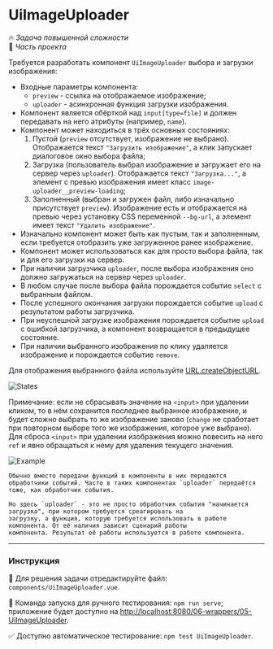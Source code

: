 # UiImageUploader

🔥 _Задача повышенной сложности_\
💼 _Часть проекта_

<!--start_statement-->

Требуется разработать компонент `UiImageUploader` выбора и загрузки изображения:

- Входные параметры компонента:
  - `preview` - ссылка на отображаемое изображение;
  - `uploader` - асинхронная функция загрузки изображения.
- Компонент является обёрткой над `input[type=file]` и должен передавать на него атрибуты (например, `name`).
- Компонент может находиться в трёх основных состояниях:
  1. Пустой (`preview` отсутствует, изображение не выбрано). Отображается текст `"Загрузить изображение"`, а клик
     запускает диалоговое окно выбора файла;
  2. Загрузка (пользователь выбрал изображение и загружает его на сервер через `uploader`). Отображается текст
     `"Загрузка..."`, а элемент с превью изображения имеет класс `image-uploader__preview-loading`;
  3. Заполненный (выбран и загружен файл, либо изначально присутствует `preview`). Изображение есть и отображается на
     превью через установку CSS переменной `--bg-url`, а элемент имеет текст `"Удалить изображение"`.
- Изначально компонент может быть как пустым, так и заполненным, если требуется отобразить уже загруженное ранее
  изображение.
- Компонент может использоваться как для просто выбора файла, так и для его загрузки на сервер.
- При наличии загрузчика `uploader`, после выбора изображения оно должно загружаться на сервер через `uploader`.
- В любом случае после выбора файла порождается событие `select` с выбранным файлом.
- После успешного окончания загрузки порождается событие `upload` с результатом работы загрузчика.
- При неуспешной загрузке изображения порождается событие `upload` с ошибкой загрузчика, а компонент возвращается в
  предыдущее состояние.
- При наличии выбранного изображения по клику удаляется изображение и порождается событие `remove`.

Для отображения выбранного файла используйте
[URL.createObjectURL](https://developer.mozilla.org/en-US/docs/Web/API/URL/createObjectURL).

<img src="https://i.imgur.com/vNlpin0.png" alt="States" style="max-width: 100%">

Примечание: если не сбрасывать значение на `<input>` при удалении кликом, то в нём сохранится последнее выбранное
изображение, и будет сложно выбрать то же изображение заново (`change` не сработает при повторном выборе того же
изображения, которое уже выбрано). Для сброса `<input>` при удалении изображения можно повесить на него `ref` и явно
обращаться к нему для удаления текущего значения.

<img src="https://i.imgur.com/AJJTMWo.gif" alt="Example" />

```smart header="Почему uploader - параметр функция, а не событие?"
Обычно вместо передачи функций в компоненты в них передаются обработчики событий. Часто в таких компонентах `uploader` передаётся тоже, как обработчик события.

Но здесь `uploader` - это не просто обработчик события "начинается загрузка", при котором требуется среагировать на
загрузку, а функция, которую требуется использовать в работе компонента. От её наличия зависит сценарий работы
компонента. Результат её работы используется в работе компонента.
```

<!--end_statement-->

---

### Инструкция

📝 Для решения задачи отредактируйте файл: `components/UiImageUploader.vue`.

🚀 Команда запуска для ручного тестирования: `npm run serve`;\
приложение будет доступно на [http://localhost:8080/06-wrappers/05-UiImageUploader](http://localhost:8080/06-wrappers/05-UiImageUploader).

✅ Доступно автоматическое тестирование: `npm test UiImageUploader`.
